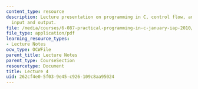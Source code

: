 ```yaml
---
content_type: resource
description: Lecture presentation on programming in C, control flow, and standard
  input and output.
file: /media/courses/6-087-practical-programming-in-c-january-iap-2010/262cf4e05f039e45c926109c8aa95024_MIT6_087IAP10_lec04.pdf
file_type: application/pdf
learning_resource_types:
- Lecture Notes
ocw_type: OCWFile
parent_title: Lecture Notes
parent_type: CourseSection
resourcetype: Document
title: Lecture 4
uid: 262cf4e0-5f03-9e45-c926-109c8aa95024
---
```

